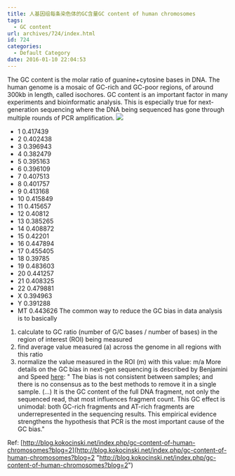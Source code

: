 ```yaml
---
title: 人基因组每条染色体的GC含量GC content of human chromosomes
tags:
  - GC content
url: archives/724/index.html
id: 724
categories:
  - Default Category
date: 2016-01-10 22:04:53
---
```


The GC content is the molar ratio of guanine+cytosine bases in DNA. The human genome is a mosaic of GC-rich and GC-poor regions, of around 300kb in length, called isochores. GC content is an important factor in many experiments and bioinformatic analysis. This is especially true for next-generation sequencing where the DNA being sequenced has gone through multiple rounds of PCR amplification.
![](/wp/f4w/2020/2016-01-10-chr_gc_content.png) 

<!--more-->

*   1   0.417439
*   2   0.402438
*   3   0.396943
*   4   0.382479
*   5   0.395163
*   6   0.396109
*   7   0.407513
*   8   0.401757
*   9   0.413168
*   10   0.415849
*   11   0.415657
*   12   0.40812
*   13   0.385265
*   14   0.408872
*   15   0.42201
*   16   0.447894
*   17   0.455405
*   18   0.39785
*   19   0.483603
*   20   0.441257
*   21   0.408325
*   22   0.479881
*   X   0.394963
*   Y   0.391288
*   MT  0.443626
The common way to reduce the GC bias in data analysis is to basically

1.  calculate to GC ratio (number of G/C bases / number of bases) in the region of interest (ROI) being measured
2.  find average value measured (a) across the genome in all regions with this ratio
3.  normalize the value measured in the ROI (m) with this value: m/a
More details on the GC bias in next-gen sequencing is described by Benjamini and Speed [here](http://www.ncbi.nlm.nih.gov/pmc/articles/PMC3378858/?report=abstract): " The bias is not consistent between samples; and there is no consensus as to the best methods to remove it in a single sample. (...) It is the GC content of the full DNA fragment, not only the sequenced read, that most influences fragment count. This GC effect is unimodal: both GC-rich fragments and AT-rich fragments are underrepresented in the sequencing results. This empirical evidence strengthens the hypothesis that PCR is the most important cause of the GC bias."

Ref:&nbsp;[http://blog.kokocinski.net/index.php/gc-content-of-human-chromosomes?blog=2](http://blog.kokocinski.net/index.php/gc-content-of-human-chromosomes?blog=2 "http://blog.kokocinski.net/index.php/gc-content-of-human-chromosomes?blog=2")